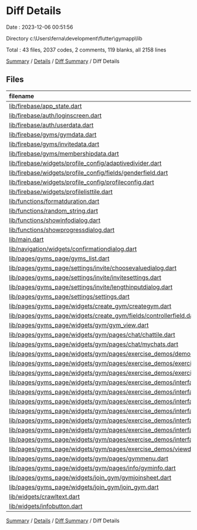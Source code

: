 # Diff Details

Date : 2023-12-06 00:51:56

Directory c:\\Users\\ferna\\development\\flutter\\gymapp\\lib

Total : 43 files,  2037 codes, 2 comments, 119 blanks, all 2158 lines

[Summary](results.md) / [Details](details.md) / [Diff Summary](diff.md) / Diff Details

## Files
| filename | language | code | comment | blank | total |
| :--- | :--- | ---: | ---: | ---: | ---: |
| [lib/firebase/app_state.dart](/lib/firebase/app_state.dart) | Dart | 131 | 2 | 12 | 145 |
| [lib/firebase/auth/loginscreen.dart](/lib/firebase/auth/loginscreen.dart) | Dart | 2 | 0 | 0 | 2 |
| [lib/firebase/auth/userdata.dart](/lib/firebase/auth/userdata.dart) | Dart | 8 | 0 | 0 | 8 |
| [lib/firebase/gyms/gymdata.dart](/lib/firebase/gyms/gymdata.dart) | Dart | 4 | 0 | 0 | 4 |
| [lib/firebase/gyms/invitedata.dart](/lib/firebase/gyms/invitedata.dart) | Dart | 14 | 0 | 1 | 15 |
| [lib/firebase/gyms/membershipdata.dart](/lib/firebase/gyms/membershipdata.dart) | Dart | 3 | 0 | 0 | 3 |
| [lib/firebase/widgets/profile_config/adaptivedivider.dart](/lib/firebase/widgets/profile_config/adaptivedivider.dart) | Dart | 1 | 0 | 0 | 1 |
| [lib/firebase/widgets/profile_config/fields/genderfield.dart](/lib/firebase/widgets/profile_config/fields/genderfield.dart) | Dart | 18 | 0 | 0 | 18 |
| [lib/firebase/widgets/profile_config/profileconfig.dart](/lib/firebase/widgets/profile_config/profileconfig.dart) | Dart | 3 | 0 | 0 | 3 |
| [lib/firebase/widgets/profilelisttile.dart](/lib/firebase/widgets/profilelisttile.dart) | Dart | 1 | 0 | 0 | 1 |
| [lib/functions/formatduration.dart](/lib/functions/formatduration.dart) | Dart | 5 | 0 | 1 | 6 |
| [lib/functions/random_string.dart](/lib/functions/random_string.dart) | Dart | 8 | 0 | 2 | 10 |
| [lib/functions/showinfodialog.dart](/lib/functions/showinfodialog.dart) | Dart | 21 | 0 | 2 | 23 |
| [lib/functions/showprogressdialog.dart](/lib/functions/showprogressdialog.dart) | Dart | 16 | 0 | 2 | 18 |
| [lib/main.dart](/lib/main.dart) | Dart | 8 | 0 | 0 | 8 |
| [lib/navigation/widgets/confirmationdialog.dart](/lib/navigation/widgets/confirmationdialog.dart) | Dart | 40 | 0 | 2 | 42 |
| [lib/pages/gyms_page/gyms_list.dart](/lib/pages/gyms_page/gyms_list.dart) | Dart | 38 | 0 | 0 | 38 |
| [lib/pages/gyms_page/settings/invite/choosevaluedialog.dart](/lib/pages/gyms_page/settings/invite/choosevaluedialog.dart) | Dart | 90 | 0 | 5 | 95 |
| [lib/pages/gyms_page/settings/invite/invitesettings.dart](/lib/pages/gyms_page/settings/invite/invitesettings.dart) | Dart | 121 | 0 | 4 | 125 |
| [lib/pages/gyms_page/settings/invite/lengthinputdialog.dart](/lib/pages/gyms_page/settings/invite/lengthinputdialog.dart) | Dart | 63 | 0 | 4 | 67 |
| [lib/pages/gyms_page/settings/settings.dart](/lib/pages/gyms_page/settings/settings.dart) | Dart | 40 | 0 | 4 | 44 |
| [lib/pages/gyms_page/widgets/create_gym/creategym.dart](/lib/pages/gyms_page/widgets/create_gym/creategym.dart) | Dart | 36 | 0 | 0 | 36 |
| [lib/pages/gyms_page/widgets/create_gym/fields/controllerfield.dart](/lib/pages/gyms_page/widgets/create_gym/fields/controllerfield.dart) | Dart | 2 | 0 | 0 | 2 |
| [lib/pages/gyms_page/widgets/gym/gym_view.dart](/lib/pages/gyms_page/widgets/gym/gym_view.dart) | Dart | 18 | 0 | 0 | 18 |
| [lib/pages/gyms_page/widgets/gym/pages/chat/chattile.dart](/lib/pages/gyms_page/widgets/gym/pages/chat/chattile.dart) | Dart | 12 | 0 | 4 | 16 |
| [lib/pages/gyms_page/widgets/gym/pages/chat/mychats.dart](/lib/pages/gyms_page/widgets/gym/pages/chat/mychats.dart) | Dart | 21 | 0 | 4 | 25 |
| [lib/pages/gyms_page/widgets/gym/pages/exercise_demos/demodata.dart](/lib/pages/gyms_page/widgets/gym/pages/exercise_demos/demodata.dart) | Dart | 44 | 0 | 1 | 45 |
| [lib/pages/gyms_page/widgets/gym/pages/exercise_demos/exercisedemo.dart](/lib/pages/gyms_page/widgets/gym/pages/exercise_demos/exercisedemo.dart) | Dart | 39 | 0 | 4 | 43 |
| [lib/pages/gyms_page/widgets/gym/pages/exercise_demos/exercisedemos.dart](/lib/pages/gyms_page/widgets/gym/pages/exercise_demos/exercisedemos.dart) | Dart | 85 | 0 | 5 | 90 |
| [lib/pages/gyms_page/widgets/gym/pages/exercise_demos/interfaces/demomaker.dart](/lib/pages/gyms_page/widgets/gym/pages/exercise_demos/interfaces/demomaker.dart) | Dart | 156 | 0 | 5 | 161 |
| [lib/pages/gyms_page/widgets/gym/pages/exercise_demos/interfaces/extraadvice.dart](/lib/pages/gyms_page/widgets/gym/pages/exercise_demos/interfaces/extraadvice.dart) | Dart | 45 | 0 | 3 | 48 |
| [lib/pages/gyms_page/widgets/gym/pages/exercise_demos/interfaces/video_viewer.dart](/lib/pages/gyms_page/widgets/gym/pages/exercise_demos/interfaces/video_viewer.dart) | Dart | 61 | 0 | 6 | 67 |
| [lib/pages/gyms_page/widgets/gym/pages/exercise_demos/interfaces/videopickfield.dart](/lib/pages/gyms_page/widgets/gym/pages/exercise_demos/interfaces/videopickfield.dart) | Dart | 143 | 0 | 10 | 153 |
| [lib/pages/gyms_page/widgets/gym/pages/exercise_demos/interfaces/widgets/tag.dart](/lib/pages/gyms_page/widgets/gym/pages/exercise_demos/interfaces/widgets/tag.dart) | Dart | 41 | 0 | 3 | 44 |
| [lib/pages/gyms_page/widgets/gym/pages/exercise_demos/interfaces/widgets/videoprogressbar.dart](/lib/pages/gyms_page/widgets/gym/pages/exercise_demos/interfaces/widgets/videoprogressbar.dart) | Dart | 106 | 0 | 4 | 110 |
| [lib/pages/gyms_page/widgets/gym/pages/exercise_demos/interfaces/workareasfield.dart](/lib/pages/gyms_page/widgets/gym/pages/exercise_demos/interfaces/workareasfield.dart) | Dart | 101 | 0 | 4 | 105 |
| [lib/pages/gyms_page/widgets/gym/pages/exercise_demos/viewdemodetails.dart](/lib/pages/gyms_page/widgets/gym/pages/exercise_demos/viewdemodetails.dart) | Dart | 76 | 0 | 3 | 79 |
| [lib/pages/gyms_page/widgets/gym/pages/gymmenu.dart](/lib/pages/gyms_page/widgets/gym/pages/gymmenu.dart) | Dart | 86 | 0 | 4 | 90 |
| [lib/pages/gyms_page/widgets/gym/pages/info/gyminfo.dart](/lib/pages/gyms_page/widgets/gym/pages/info/gyminfo.dart) | Dart | 74 | 0 | 3 | 77 |
| [lib/pages/gyms_page/widgets/join_gym/gymjoinsheet.dart](/lib/pages/gyms_page/widgets/join_gym/gymjoinsheet.dart) | Dart | 94 | 0 | 4 | 98 |
| [lib/pages/gyms_page/widgets/join_gym/join_gym.dart](/lib/pages/gyms_page/widgets/join_gym/join_gym.dart) | Dart | 77 | 0 | 4 | 81 |
| [lib/widgets/crawltext.dart](/lib/widgets/crawltext.dart) | Dart | 51 | 0 | 6 | 57 |
| [lib/widgets/infobutton.dart](/lib/widgets/infobutton.dart) | Dart | 34 | 0 | 3 | 37 |

[Summary](results.md) / [Details](details.md) / [Diff Summary](diff.md) / Diff Details